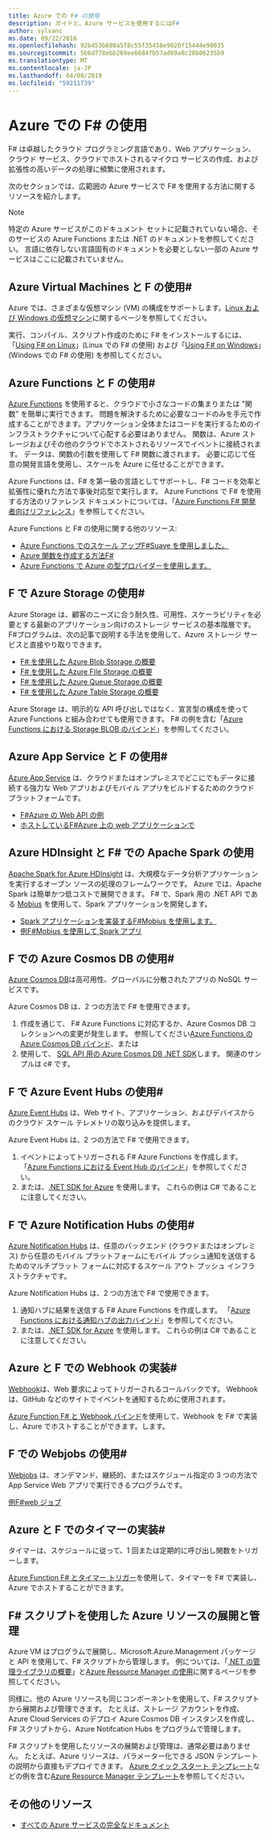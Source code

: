 ```yaml
---
title: Azure での F# の使用
description: ガイドと、Azure サービスを使用するにはF#
author: sylvanc
ms.date: 09/22/2016
ms.openlocfilehash: 92b453b680a5f8c55f35458e9020f15444e90035
ms.sourcegitcommit: 5b6d778ebb269ee6684fb57ad69a8c28b06235b9
ms.translationtype: MT
ms.contentlocale: ja-JP
ms.lasthandoff: 04/08/2019
ms.locfileid: "59211739"
---
```

# <a name="using-f-on-azure"></a>Azure での F# の使用

F# は卓越したクラウド プログラミング言語であり、Web アプリケーション、クラウド サービス、クラウドでホストされるマイクロ サービスの作成、および拡張性の高いデータの処理に頻繁に使用されます。

次のセクションでは、広範囲の Azure サービスで F# を使用する方法に関するリソースを紹介します。

> [!NOTE]
> 特定の Azure サービスがこのドキュメント セットに記載されていない場合、そのサービスの Azure Functions または .NET のドキュメントを参照してください。 言語に依存しない言語固有のドキュメントを必要としない一部の Azure サービスはここに記載されていません。

## <a name="using-azure-virtual-machines-with-f"></a>Azure Virtual Machines と F の使用\#

Azure では、さまざまな仮想マシン (VM) の構成をサポートします。[Linux および Windows の仮想マシン](https://azure.microsoft.com/services/virtual-machines/)に関するページを参照してください。

実行、コンパイル、スクリプト作成のために F# をインストールするには、「[Using F# on Linux](https://fsharp.org/use/linux)」(Linux での F# の使用) および「[Using F# on Windows](https://fsharp.org/use/windows)」(Windows での F# の使用) を参照してください。

## <a name="using-azure-functions-with-f"></a>Azure Functions と F の使用\#

[Azure Functions](https://azure.microsoft.com/services/functions/) を使用すると、クラウドで小さなコードの集まりまたは "関数" を簡単に実行できます。 問題を解決するために必要なコードのみを手元で作成することができます。アプリケーション全体またはコードを実行するためのインフラストラクチャについて心配する必要はありません。 関数は、Azure ストレージおよびその他のクラウドでホストされるリソースでイベントに接続されます。 データは、関数の引数を使用して F# 関数に渡されます。 必要に応じて任意の開発言語を使用し、スケールを Azure に任せることができます。

Azure Functions は、F# を第一級の言語としてサポートし、F# コードを効率と拡張性に優れた方法で事後対応型で実行します。 Azure Functions で F# を使用する方法のリファレンス ドキュメントについては、「[Azure Functions F# 開発者向けリファレンス](/azure/azure-functions/functions-reference-fsharp)」を参照してください。

Azure Functions と F# の使用に関する他のリソース:

* [Azure Functions でのスケール アップF#Suave を使用しました。](https://blog.tamizhvendan.in/blog/2016/09/19/scale-up-azure-functions-in-f-number-using-suave/)
* [Azure 関数を作成する方法F#](https://mnie.github.io/2016-09-08-AzureFunctions/)
* [Azure Functions で Azure の型プロバイダーを使用します。](https://compositional-it.com/blog/2017/08-30-using-the-azure-type-provider-with-azure-functions/index.html)

## <a name="using-azure-storage-with-f"></a>F で Azure Storage の使用\#

Azure Storage は、顧客のニーズに合う耐久性、可用性、スケーラビリティを必要とする最新のアプリケーション向けのストレージ サービスの基本階層です。 F#プログラムは、次の記事で説明する手法を使用して、Azure ストレージ サービスと直接やり取りできます。

* [F# を使用した Azure Blob Storage の概要](blob-storage.md)
* [F# を使用した Azure File Storage の概要](file-storage.md)
* [F# を使用した Azure Queue Storage の概要](queue-storage.md)
* [F# を使用した Azure Table Storage の概要](table-storage.md)

Azure Storage は、明示的な API 呼び出しではなく、宣言型の構成を使って Azure Functions と組み合わせても使用できます。 F# の例を含む「[Azure Functions における Storage BLOB のバインド](/azure/azure-functions/functions-bindings-storage)」を参照してください。

## <a name="using-azure-app-service-with-f"></a>Azure App Service と F の使用\#

[Azure App Service](https://azure.microsoft.com/services/app-service/) は、クラウドまたはオンプレミスでどこにでもデータに接続する強力な Web アプリおよびモバイル アプリをビルドするためのクラウド プラットフォームです。

* [F#Azure の Web API の例](https://github.com/fsprojects/azure-webapi-example)
* [ホストしているF#Azure 上の web アプリケーションで](https://github.com/isaacabraham/fsharp-demonstrator)

## <a name="using-apache-spark-with-f-with-azure-hdinsight"></a>Azure HDInsight と F# での Apache Spark の使用

[Apache Spark for Azure HDInsight](https://azure.microsoft.com/services/hdinsight/apache-spark/) は、大規模なデータ分析アプリケーションを実行するオープン ソースの処理のフレームワークです。 Azure では、Apache Spark は簡単かつ低コストで展開できます。 F# で、Spark 用の .NET API である [Mobius](https://github.com/Microsoft/Mobius) を使用して、Spark アプリケーションを開発します。

* [Spark アプリケーションを実装するF#Mobius を使用します。](https://github.com/Microsoft/Mobius/blob/master/notes/spark-fsharp-mobius.md)
* [例F#Mobius を使用して Spark アプリ](https://github.com/Microsoft/Mobius/tree/master/examples/fsharp)

## <a name="using-azure-cosmos-db-with-f"></a>F での Azure Cosmos DB の使用\#

[Azure Cosmos DB](https://azure.microsoft.com/services/cosmos-db)は高可用性、グローバルに分散されたアプリの NoSQL サービスです。

Azure Cosmos DB は、2 つの方法で F# を使用できます。

1. 作成を通じて、 F# Azure Functions に対応するか、Azure Cosmos DB コレクションへの変更が発生します。 参照してください[Azure Functions の Azure Cosmos DB バインド](/azure/azure-functions/functions-bindings-cosmosdb)、または
2. 使用して、 [SQL API 用の Azure Cosmos DB .NET SDK](/azure/cosmos-db/sql-api-sdk-dotnet)します。 関連のサンプルは c# です。

## <a name="using-azure-event-hubs-with-f"></a>F で Azure Event Hubs の使用\#

[Azure Event Hubs](https://azure.microsoft.com/services/event-hubs/) は、Web サイト、アプリケーション、およびデバイスからのクラウド スケール テレメトリの取り込みを提供します。

Azure Event Hubs は、2 つの方法で F# で使用できます。

1. イベントによってトリガーされる F# Azure Functions を作成します。 「[Azure Functions における Event Hub のバインド](/azure/azure-functions/functions-bindings-event-hubs)」を参照してください。
2. または、[.NET SDK for Azure](/azure/event-hubs/event-hubs-csharp-ephcs-getstarted) を使用します。 これらの例は C# であることに注意してください。

## <a name="using-azure-notification-hubs-with-f"></a>F で Azure Notification Hubs の使用\#

[Azure Notification Hubs](/azure/notification-hubs/) は、任意のバックエンド (クラウドまたはオンプレミス) から任意のモバイル プラットフォームにモバイル プッシュ通知を送信するためのマルチプラット フォームに対応するスケール アウト プッシュ インフラストラクチャです。

Azure Notification Hubs は、2 つの方法で F# で使用できます。

1. 通知ハブに結果を送信する F# Azure Functions を作成します。 「[Azure Functions における通知ハブの出力バインド](/azure/azure-functions/functions-bindings-notification-hubs)」を参照してください。
2. または、[.NET SDK for Azure](https://blogs.msdn.microsoft.com/azuremobile/2014/04/08/push-notifications-using-notification-hub-and-net-backend/) を使用します。 これらの例は C# であることに注意してください。

## <a name="implementing-webhooks-on-azure-with-f"></a>Azure と F での Webhook の実装\#

[Webhook](https://en.wikipedia.org/wiki/Webhook)は、Web 要求によってトリガーされるコールバックです。 Webhook は、GitHub などのサイトでイベントを通知するために使用されます。

[Azure Function F# と Webhook バインド](/azure/azure-functions/functions-bindings-http-webhook)を使用して、Webhook を F# で実装し、Azure でホストすることができます。します。

## <a name="using-webjobs-with-f"></a>F での Webjobs の使用\#

[Webjobs](/azure/app-service-web/web-sites-create-web-jobs) は、オンデマンド、継続的、またはスケジュール指定の 3 つの方法で App Service Web アプリで実行できるプログラムです。

[例F#web ジョブ](https://github.com/jrr/webjob-project-examples)

## <a name="implementing-timers-on-azure-with-f"></a>Azure と F でのタイマーの実装\#

タイマーは、スケジュールに従って、1 回または定期的に呼び出し関数をトリガーします。

[Azure Function F# とタイマー トリガー](/azure/azure-functions/functions-bindings-timer)を使用して、タイマーを F# で実装し、Azure でホストすることができます。

## <a name="deploying-and-managing-azure-resources-with-f-scripts"></a>F# スクリプトを使用した Azure リソースの展開と管理

Azure VM はプログラムで展開し、Microsoft.Azure.Management パッケージと API を使用して、F# スクリプトから管理します。 例については、「[.NET の管理ライブラリの概要](https://msdn.microsoft.com/library/dn722415.aspx)」と[Azure Resource Manager の使用](/azure/azure-resource-manager/resource-manager-deployment-model)に関するページを参照してください。

同様に、他の Azure リソースも同じコンポーネントを使用して、F# スクリプトから展開および管理できます。 たとえば、ストレージ アカウントを作成、Azure Cloud Services のデプロイ Azure Cosmos DB インスタンスを作成し、F# スクリプトから、Azure Notifcation Hubs をプログラムで管理します。

F# スクリプトを使用したリソースの展開および管理は、通常必要はありません。 たとえば、Azure リソースは、パラメーター化できる JSON テンプレートの説明から直接もデプロイできます。 [Azure クイック スタート テンプレート](https://azure.microsoft.com/resources/templates/)などの例を含む[Azure Resource Manager テンプレート](/azure/azure-resource-manager/resource-manager-template-best-practices)を参照してください。

## <a name="other-resources"></a>その他のリソース

* [すべての Azure サービスの完全なドキュメント](/azure/)
